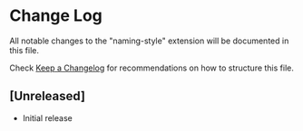 # Change Log

All notable changes to the "naming-style" extension will be documented in this file.

Check [Keep a Changelog](http://keepachangelog.com/) for recommendations on how to structure this file.

## [Unreleased]

- Initial release